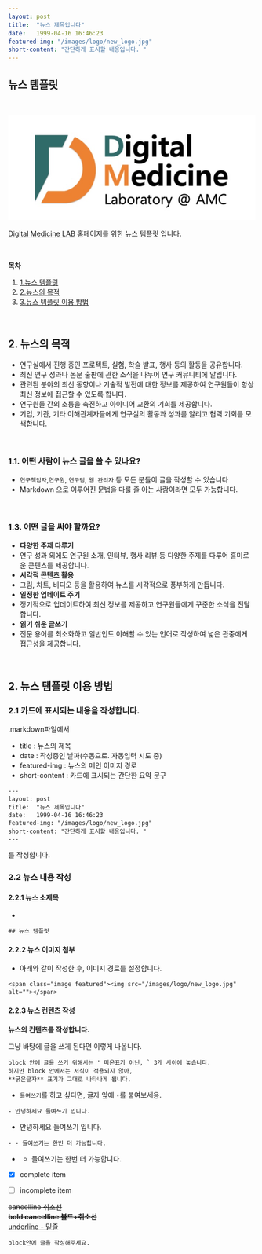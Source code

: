 ```yaml
---
layout: post
title:  "뉴스 제목입니다" 
date:   1999-04-16 16:46:23
featured-img: "/images/logo/new_logo.jpg"
short-content: "간단하게 표시할 내용입니다. " 
---
```


## 뉴스 템플릿

<br> 

<span class="image featured"><img src="/images/logo/new_logo.jpg" alt=""></span>


[Digital Medicine LAB](https://ydon1111.github.io/) 홈페이지를 위한 뉴스 템플릿 입니다.

<br>

**목차**
1. [1.뉴스 템플릿](#뉴스-템플릿)
2. [2.뉴스의 목적](#2-뉴스의-목적)
3. [3.뉴스 탬플릿 이용 방법](#2-글쓰기-방법)

<br>

## 2. 뉴스의 목적

- 연구실에서 진행 중인 프로젝트, 실험, 학술 발표, 행사 등의 활동을 공유합니다.  
- 최신 연구 성과나 논문 출판에 관한 소식을 나누어 연구 커뮤니티에 알립니다.  
- 관련된 분야의 최신 동향이나 기술적 발전에 대한 정보를 제공하여 연구원들이 항상 최신 정보에 접근할 수 있도록 합니다.  
- 연구원들 간의 소통을 촉진하고 아이디어 교환의 기회를 제공합니다.  
- 기업, 기관, 기타 이해관계자들에게 연구실의 활동과 성과를 알리고 협력 기회를 모색합니다.  

<br>

### 1.1. 어떤 사람이 뉴스 글을 쓸 수 있나요?
- `연구책임자`,`연구원`, `연구팀`, `웹 관리자` 등 모든 분들이 글을 작성할 수 있습니다
- Markdown 으로 이루어진 문법을 다룰 줄 아는 사람이라면 모두 가능합니다.

<br>

### 1.3. 어떤 글을 써야 할까요?  

- **다양한 주제 다루기**  
- 연구 성과 외에도 연구원 소개, 인터뷰, 행사 리뷰 등 다양한 주제를 다루어 흥미로운 콘텐츠를 제공합니다.  
- **시각적 콘텐츠 활용** 
- 그림, 차트, 비디오 등을 활용하여 뉴스를 시각적으로 풍부하게 만듭니다.  
- **일정한 업데이트 주기**
- 정기적으로 업데이트하여 최신 정보를 제공하고 연구원들에게 꾸준한 소식을 전달합니다.  
- **읽기 쉬운 글쓰기** 
- 전문 용어를 최소화하고 일반인도 이해할 수 있는 언어로 작성하여 넓은 관중에게 접근성을 제공합니다.  

<br>

## 2. 뉴스 탬플릿 이용 방법

### 2.1 카드에 표시되는 내용을 작성합니다.

.markdown파일에서  

- title : 뉴스의 제목  
- date : 작성중인 날짜(수동으로. 자동입력 시도 중)  
- featured-img : 뉴스의 메인 이미지 경로  
- short-content : 카드에 표시되는 간단한 요약 문구  

```
---
layout: post
title:  "뉴스 제목입니다" 
date:   1999-04-16 16:46:23
featured-img: "/images/logo/new_logo.jpg"
short-content: "간단하게 표시할 내용입니다. " 
---
```
를 작성합니다.

### 2.2 뉴스 내용 작성

#### 2.2.1 뉴스 소제목
- 
```
## 뉴스 템플릿
```

#### 2.2.2 뉴스 이미지 첨부

- 아래와 같이 작성한 후, 이미지 경로를 설정합니다.
```
<span class="image featured"><img src="/images/logo/new_logo.jpg" alt=""></span>  
```

#### 2.2.3 뉴스 컨텐츠 작성

**뉴스의 컨텐츠를 작성합니다.**

그냥 바탕에 글을 쓰게 된다면 이렇게 나옵니다. 

```
block 안에 글을 쓰기 위해서는 ' 따온표가 아닌, ` 3개 사이에 놓습니다.
하지만 block 안에서는 서식이 적용되지 않아,
**굵은글자** 표기가 그대로 나타나게 됩니다. 
```

- `들여쓰기`를 하고 싶다면, 글자 앞에 `-`를 붙여보세용.  

```
- 안녕하세요 들여쓰기 입니다.
```

- 안녕하세요 들여쓰기 입니다.

```
- - 들여쓰기는 한번 더 가능합니다.
```

- - 들여쓰기는 한번 더 가능합니다.


- [x] complete item
- [ ] incomplete item


~~cancelline 취소선~~  
**~~bold cancelline 볼드+취소선~~**  
<u>underline - 밑줄</u>



```
block안에 글을 작성해주세요. 
```
